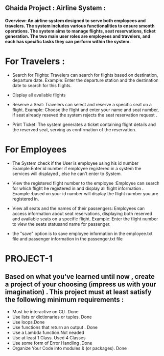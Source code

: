 ## Ghaida Project :  Airline System :

#### Overview: An airline system designed to serve both employees and travelers. The system includes various functionalities to ensure smooth operations. The system aims to manage flights, seat reservations, ticket generation. The two main user roles are employees and travelers, and each has specific tasks they can perform within the system. 

# For Travelers :
- Search for Flights: Travelers can search for flights based on destination, departure date.
Example: Enter the departure station and the destination date to search for this flights.

- Display all available flights 

- Reserve a Seat: Travelers can select and reserve a specific seat on a flight.
Example: Choose the flight and enter your name and seat number,
 if seat already reseved the system rejects the seat reservation request  .

- Print Ticket: The system generates a ticket containing flight details and the reserved seat, serving as confirmation of the reservation.

# For Employees
- The System check if the User is employee using his id number 
Example:Enter id number if employee registered in a system the services will displayed , else he can't enter to System.

- View the registered flight number to the employee :Employee can search for which flight he registered in and display all flight information .
Example :based on your id number will display the flight number you are registered in.

- View all seats and the names of their passengers: Employees can access information about seat reservations, displaying both reserved and available seats on a specific flight.
Example: Enter the flight number to view the seats statusand name for passenger.

* the "save" option is to save employee information in the employee.txt file and passenger information in the passenger.txt file

# PROJECT-1

## Based on what you’ve learned until now , create a project of your choosing (impress us with your imagination) . This project must at least satisfy the following minimum requirements :

- Must be interactive on CLI. Done
- Use lists or dictionaries or tuples. Done
- Use loops.Done
- Use functions that return an output . Done
- Use a Lambda function.Not neaded
- Use at least 1 Class. Used 4 Classes
- Use some form of Error Handling .Done 
- Organize Your Code into modules & (or packages). Done
